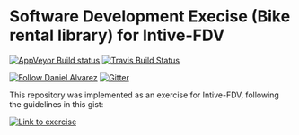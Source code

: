 # Software Development Execise (Bike rental library) for Intive-FDV #

[![AppVeyor Build status](https://ci.appveyor.com/api/projects/status/ooa9a1o9c1634iib/branch/master?svg=true)](https://ci.appveyor.com/project/DanielAlvarez/software-development-exercise/branch/master) [![Travis Build Status](https://travis-ci.org/alvarezdaniel/software_development_exercise.svg?branch=master)](https://travis-ci.org/alvarezdaniel/software_development_exercise)

[![Follow Daniel Alvarez](https://img.shields.io/twitter/follow/dalvarez.svg?style=social)](https://twitter.com/dalvarez) [![Gitter](https://img.shields.io/gitter/room/nwjs/nw.js.svg)](https://gitter.im/dalvarez_hithub)

This repository was implemented as an exercise for Intive-FDV, following the guidelines in this gist:

[![Link to exercise]()](https://gist.github.com/nicopaez/511f730c68aff7ff651c39223e38763f.js)
